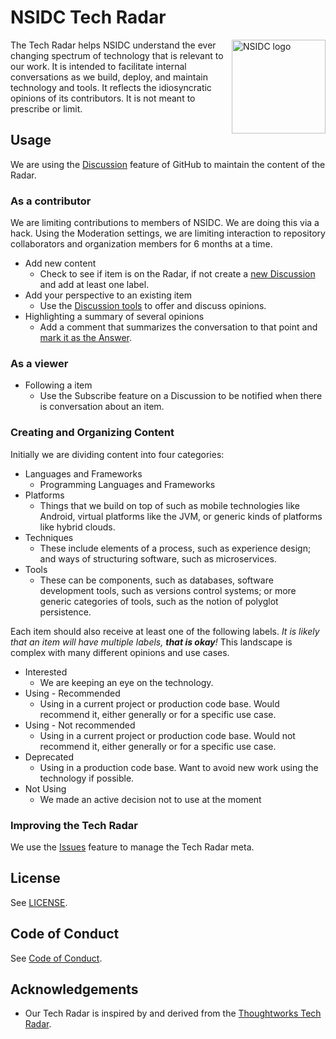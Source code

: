 # NSIDC Tech Radar

<img alt="NSIDC logo" src="https://nsidc.org/themes/custom/nsidc/logo.svg" width="150" align="right" />

The Tech Radar helps NSIDC understand the ever changing spectrum of technology that is relevant to our work. It is intended to facilitate internal conversations as we build, deploy, and maintain technology and tools. It reflects the idiosyncratic opinions of its contributors. It is not meant to prescribe or limit.

## Usage

We are using the [Discussion](https://github.com/nsidc/tech-radar/discussions) feature of GitHub to maintain the content of the Radar.

### As a contributor

We are limiting contributions to members of NSIDC. We are doing this via a hack. Using the Moderation settings, we are limiting interaction to repository collaborators and organization members for 6 months at a time.

- Add new content
  - Check to see if item is on the Radar, if not create a [new Discussion](https://github.com/nsidc/tech-radar/discussions/new/choose) and add at least one label.
- Add your perspective to an existing item
  - Use the [Discussion tools](https://docs.github.com/en/discussions/collaborating-with-your-community-using-discussions/participating-in-a-discussion) to offer and discuss opinions.
- Highlighting a summary of several opinions
  - Add a comment that summarizes the conversation to that point and [mark it as the Answer](https://docs.github.com/en/discussions/managing-discussions-for-your-community/moderating-discussions#marking-a-comment-as-an-answer).

### As a viewer

- Following a item
  - Use the Subscribe feature on a Discussion to be notified when there is conversation about an item.

### Creating and Organizing Content

Initially we are dividing content into four categories: 

- Languages and Frameworks
  - Programming Languages and Frameworks
- Platforms
  - Things that we build on top of such as mobile technologies like Android, virtual platforms like the JVM, or generic kinds of platforms like hybrid clouds.
- Techniques
  - These include elements of a process, such as experience design; and ways of structuring software, such as microservices.
- Tools
  - These can be components, such as databases, software development tools, such as versions control systems; or more generic categories of tools, such as the notion of polyglot persistence.

Each item should also receive at least one of the following labels. _It is likely that an item will have multiple labels, **that is okay**!_ This landscape is complex with many different opinions and use cases.

- Interested
  - We are keeping an eye on the technology.
- Using - Recommended
  - Using in a current project or production code base. Would recommend it, either generally or for a specific use case.
- Using - Not recommended
  - Using in a current project or production code base. Would not recommend it, either generally or for a specific use case.
- Deprecated
  - Using in a production code base. Want to avoid new work using the technology if possible.
- Not Using
  - We made an active decision not to use at the moment

### Improving the Tech Radar

We use the [Issues](https://github.com/nsidc/tech-radar/issues) feature to manage the Tech Radar meta. 

## License

See [LICENSE](LICENSE).

## Code of Conduct

See [Code of Conduct](CODE_OF_CONDUCT.md).

## Acknowledgements

- Our Tech Radar is inspired by and derived from the [Thoughtworks Tech Radar](https://www.thoughtworks.com/radar).
